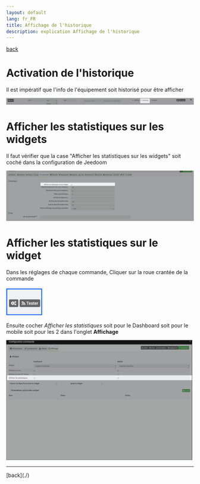 ```yaml
---
layout: default
lang: fr_FR
title: Affichage de l'historique
description: explication Affichage de l'historique
---
```

[back](./)

# Activation de l'historique

Il est impératif que l'info de l'équipement soit historisé pour être afficher
<p><img src="../img/stats_activation_1.png" alt="Activation" width="600"/></p>

# Afficher les statistiques sur les widgets

Il faut vérifier que la case "Afficher les statistiques sur les widgets" soit coché dans la configuration de Jeedoom
<p><img src="../img/stats_activation_2.png" alt="Config V4" width="600"/></p>

# Afficher les statistiques sur le widget

Dans les réglages de chaque commande, Cliquer sur la roue crantée de la commande
<p><img src="../img/config_roue.png" alt="Roue Crantée" width="100"/></p>

Ensuite cocher <i>Afficher les statistiques</i> soit pour le Dashboard soit pour le mobile soit pour les 2 dans l'onglet <b>Affichage</b>
<p><img src="../img/stats_activation_3.png" alt="Cocher" width="500"/></p>

<hr />
[back](./)